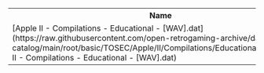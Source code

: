 <table>
<tr><th>Name</th><th>Size</th></tr>
<tr><td>[Apple II - Compilations - Educational - [WAV].dat](https://raw.githubusercontent.com/open-retrogaming-archive/dat-catalog/main/root/basic/TOSEC/Apple/II/Compilations/Educational/[WAV]/Apple II - Compilations - Educational - [WAV].dat)</td><td>915</td></tr>
</table>
